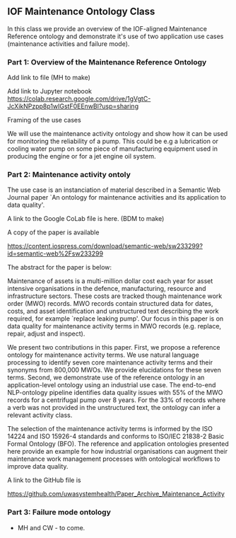 ## IOF Maintenance Ontology Class

In this class we provide an overview of the IOF-aligned Maintenance Reference ontology and demonstrate it's use of two application use cases (maintenance activities and failure mode).

### Part 1: Overview of the Maintenance Reference Ontology

Add link to file (MH to make)

Add link to Jupyter notebook https://colab.research.google.com/drive/1gVgtC-JcXikNPzpp8p1wIGstF0EEnwBl?usp=sharing

Framing of the use cases

We will use the maintenance activity ontology and show how it can be used for monitoring the reliability of a pump. This could be e.g a lubrication or cooling water pump on some piece of manufacturing equipment used in producing the engine or for a jet engine oil system.

### Part 2: Maintenance activity ontoly

The use case is an instanciation of material described in a Semantic Web Journal paper `An ontology for maintenance activities and its application to data quality'.

A link to the Google CoLab file is here. (BDM to make)

A copy of the paper is available

https://content.iospress.com/download/semantic-web/sw233299?id=semantic-web%2Fsw233299

The abstract for the paper is below:

Maintenance of assets is a multi-million dollar cost each year for asset intensive organisations in the defence, manufacturing, resource and infrastructure sectors. These costs are tracked though maintenance work order (MWO) records. MWO records contain structured data for dates, costs, and asset identification and unstructured text describing the work required, for example `replace leaking pump'. Our focus in this paper is on data quality for maintenance activity terms in MWO records (e.g. replace, repair, adjust and inspect).

We present two contributions in this paper. First, we propose a reference ontology for maintenance activity terms. We use natural language processing to identify seven core maintenance activity terms and their synonyms from 800,000 MWOs. We provide elucidations for these seven terms. Second, we demonstrate use of the reference ontology in an application-level ontology using an industrial use case. The end-to-end NLP-ontology pipeline identifies data quality issues with 55% of the MWO records for a centrifugal pump over 8 years. For the 33% of records where a verb was not provided in the unstructured text, the ontology can infer a relevant activity class.

The selection of the maintenance activity terms is informed by the ISO 14224 and ISO 15926-4 standards and conforms to ISO/IEC 21838-2 Basic Formal Ontology (BFO). The reference and application ontologies presented here provide an example for how industrial organisations can augment their maintenance work management processes with ontological workflows to improve data quality.

A link to the GitHub file is

https://github.com/uwasystemhealth/Paper_Archive_Maintenance_Activity

### Part 3: Failure mode ontology

- MH and CW - to come.
